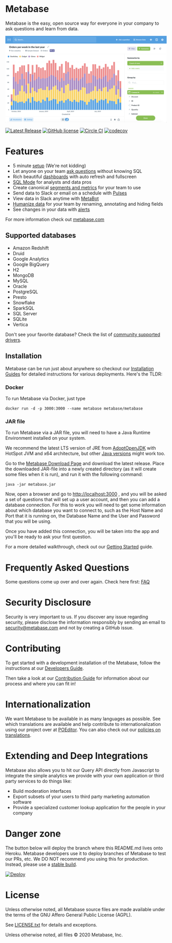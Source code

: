 # Metabase

Metabase is the easy, open source way for everyone in your company to ask questions and learn from data.

![Metabase Product Screenshot](docs/metabase-product-screenshot.png)

[![Latest Release](https://img.shields.io/github/release/metabase/metabase.svg?label=latest%20release)](https://github.com/metabase/metabase/releases)
[![GitHub license](https://img.shields.io/badge/license-AGPL-05B8CC.svg)](https://github.com/metabase/metabase/blob/master/LICENSE.txt)
[![Circle CI](https://circleci.com/gh/metabase/metabase.svg?style=svg&circle-token=3ccf0aa841028af027f2ac9e8df17ce603e90ef9)](https://circleci.com/gh/metabase/metabase)
[![codecov](https://codecov.io/gh/metabase/metabase/branch/master/graph/badge.svg)](https://codecov.io/gh/metabase/metabase)

# Features

- 5 minute [setup](https://metabase.com/docs/latest/setting-up-metabase.html) (We're not kidding)
- Let anyone on your team [ask questions](https://metabase.com/docs/latest/users-guide/04-asking-questions.html) without knowing SQL
- Rich beautiful [dashboards](https://metabase.com/docs/latest/users-guide/06-sharing-answers.html) with auto refresh and fullscreen
- [SQL Mode](https://www.metabase.com/docs/latest/users-guide/writing-sql.html) for analysts and data pros
- Create canonical [segments and metrics](https://metabase.com/docs/latest/administration-guide/07-segments-and-metrics.html) for your team to use
- Send data to Slack or email on a schedule with [Pulses](https://metabase.com/docs/latest/users-guide/10-pulses.html)
- View data in Slack anytime with [MetaBot](https://metabase.com/docs/latest/users-guide/11-metabot.html)
- [Humanize data](https://metabase.com/docs/latest/administration-guide/03-metadata-editing.html) for your team by renaming, annotating and hiding fields
- See changes in your data with [alerts](https://www.metabase.com/docs/latest/users-guide/15-alerts.html)

For more information check out [metabase.com](https://metabase.com/)

## Supported databases

- Amazon Redshift
- Druid
- Google Analytics
- Google BigQuery
- H2
- MongoDB
- MySQL
- Oracle
- PostgreSQL
- Presto
- Snowflake
- SparkSQL
- SQL Server
- SQLite
- Vertica

Don't see your favorite database? Check the list of [community supported drivers](https://www.metabase.com/docs/latest/developers-guide-drivers.html#how-to-use-a-community-built-driver).

## Installation

Metabase can be run just about anywhere so checkout our [Installation Guides](https://www.metabase.com/docs/latest/operations-guide/installing-metabase.html) for detailed instructions for various deployments. Here's the TLDR:

### Docker

To run Metabase via Docker, just type

```
docker run -d -p 3000:3000 --name metabase metabase/metabase
```

### JAR file

To run Metabase via a JAR file, you will need to have a Java Runtime Environment installed on your system.

We recommend the latest LTS version of JRE from [AdoptOpenJDK](https://adoptopenjdk.net/releases.html) with HotSpot JVM and x64 architecture, but other [Java versions](https://www.metabase.com/docs/latest/operations-guide/java-versions.html) might work too.

Go to the [Metabase Download Page](https://metabase.com/start/jar.html) and download the latest release. Place the downloaded JAR-file into a newly created directory (as it will create some files when it is run), and run it with the following command:

```
java -jar metabase.jar
```

Now, open a browser and go to [http://localhost:3000](http://localhost:3000) , and you will be asked a set of questions that will set up a user account, and then you can add a database connection. For this to work you will need to get some information about which database you want to connect to, such as the Host Name and Port that it is running on, the Database Name and the User and Password that you will be using.

Once you have added this connection, you will be taken into the app and you'll be ready to ask your first question.

For a more detailed walkthrough, check out our [Getting Started](https://www.metabase.com/docs/latest/getting-started.html) guide.

# Frequently Asked Questions

Some questions come up over and over again. Check here first:
[FAQ](https://www.metabase.com/docs/latest/faq/start.html)

# Security Disclosure

Security is very important to us. If you discover any issue regarding security, please disclose the information responsibly by sending an email to security@metabase.com and not by creating a GitHub issue.

# Contributing

To get started with a development installation of the Metabase, follow the instructions at our [Developers Guide](https://www.metabase.com/docs/latest/developers-guide.html).

Then take a look at our [Contribution Guide](https://www.metabase.com/docs/latest/contributing.html) for information about our process and where you can fit in!

# Internationalization

We want Metabase to be available in as many languages as possible. See which translations are available and help contribute to internationalization using our project over at [POEditor](https://poeditor.com/join/project/ynjQmwSsGh). You can also check out our [policies on translations](https://www.metabase.com/docs/latest/faq/general/what-languages-can-be-used-with-metabase.html).

# Extending and Deep Integrations

Metabase also allows you to hit our Query API directly from Javascript to integrate the simple analytics we provide with your own application or third party services to do things like:

- Build moderation interfaces
- Export subsets of your users to third party marketing automation software
- Provide a specialized customer lookup application for the people in your company

# Danger zone

The button below will deploy the branch where this README.md lives onto Heroku. Metabase developers use it to deploy branches of Metabase to test our PRs, etc. We DO NOT recommend you using this for production. Instead, please use a [stable build](https://metabase.com/start/).

[![Deploy](https://www.herokucdn.com/deploy/button.svg)](https://heroku.com/deploy)

# License

Unless otherwise noted, all Metabase source files are made available under the terms of the GNU Affero General Public License (AGPL).

See [LICENSE.txt](https://github.com/metabase/metabase/blob/master/LICENSE.txt) for details and exceptions.

Unless otherwise noted, all files © 2020 Metabase, Inc.
